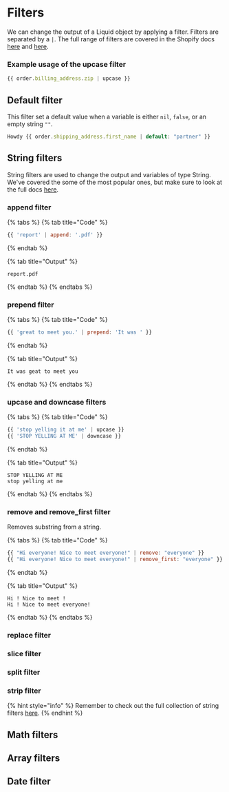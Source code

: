 # Filters

We can change the output of a Liquid object by applying a filter. Filters are separated by a `|`. The full range of filters are covered in the Shopify docs [here](https://shopify.github.io/liquid/basics/introduction/) and [here](https://shopify.dev/docs/themes/liquid/reference/filters).

### Example usage of the upcase filter

```javascript
{{ order.billing_address.zip | upcase }}
```

## Default filter

This filter set a default value when a variable is either `nil`, `false`, or an empty string `""`.

```javascript
Howdy {{ order.shipping_address.first_name | default: "partner" }}
```

## String filters

String filters are used to change the output and variables of type String. We've covered the some of the most popular ones, but make sure to look at the full docs [here](https://shopify.dev/docs/themes/liquid/reference/filters/string-filters).

### append filter

{% tabs %}
{% tab title="Code" %}
```javascript
{{ 'report' | append: '.pdf' }}
```
{% endtab %}

{% tab title="Output" %}
```
report.pdf
```
{% endtab %}
{% endtabs %}

### prepend filter



{% tabs %}
{% tab title="Code" %}
```javascript
{{ 'great to meet you.' | prepend: 'It was ' }}

```
{% endtab %}

{% tab title="Output" %}
```
It was geat to meet you
```
{% endtab %}
{% endtabs %}

### upcase and downcase filters

{% tabs %}
{% tab title="Code" %}
```javascript
{{ 'stop yelling it at me' | upcase }}
{{ 'STOP YELLING AT ME' | downcase }}

```
{% endtab %}

{% tab title="Output" %}
```
STOP YELLING AT ME
stop yelling at me
```
{% endtab %}
{% endtabs %}

### remove and remove\_first filter

Removes substring from a string.

{% tabs %}
{% tab title="Code" %}
```javascript
{{ "Hi everyone! Nice to meet everyone!" | remove: "everyone" }}
{{ "Hi everyone! Nice to meet everyone!" | remove_first: "everyone" }}
```
{% endtab %}

{% tab title="Output" %}
```
Hi ! Nice to meet !
Hi ! Nice to meet everyone!
```
{% endtab %}
{% endtabs %}

### replace filter

### slice filter

### split filter

### strip filter

{% hint style="info" %}
Remember to check out the full collection of string filters [here](https://shopify.dev/docs/themes/liquid/reference/filters/string-filters).
{% endhint %}

## Math filters

## Array filters

## Date filter



